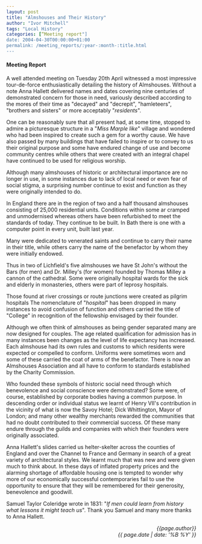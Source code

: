 ```yaml
---
layout: post
title: "Almshouses and Their History"
author: "Ivor Mitchell"
tags: "Local History"
categories: [“Meeting report"]
date: 2004-04-30T00:00:00+01:00
permalink: /meeting_reports/:year-:month-:title.html
---
```

#### Meeting Report ####

A well attended meeting on Tuesday 20th April witnessed a most impressive tour-de-force enthusiastically detailing the history of Almshouses. Without a note Anna Hallett delivered names and dates covering nine centuries of demonstrated concern for those in need, variously described according to the mores of their time as "decayed" and "decrepit", "hamleteers", "brothers and sisters" or more acceptably "*residents*". 

One can be reasonably sure that all present had, at some time, stopped to admire a picturesque structure in a "*Miss Marple like*" village and wondered who had been inspired to create such a gem for a worthy cause. We have also passed by many buildings that have failed to inspire or to convey to us their original purpose and some have endured change of use and become community centres while others that were created with an integral chapel have continued to be used for religious worship. 

Although many almshouses of historic or architectural importance are no longer in use, in some instances due to lack of local need or even fear of social stigma, a surprising number continue to exist and function as they were originally intended to do. 

In England there are in the region of two and a half thousand almshouses consisting of 25,000 residential units. Conditions within some ar cramped and unmodernised whereas others have been refurbished to meet the standards of today. They continue to be built. In Bath there is one with a computer point in every unit, built last year. 

Many were dedicated to venerated saints and continue to carry their name in their title, while others carry the name of the benefactor by whom they were initially endowed. 

Thus in two of Lichfield's five almshouses we have St John's without the Bars (for men) and Dr. Milley's (for women) founded by Thomas Milley a cannon of the cathedral. Some were originally hospital wards for the sick and elderly in monasteries, others were part of leprosy hospitals. 

Those found at river crossings or route junctions were created as pilgrim hospitals The nomenclature of "*hospital*" has been dropped in many instances to avoid confusion of function and others carried the title of "College" in recognition of the fellowship envisaged by their founder. 

Although we often think of almshouses as being gender separated many are now designed for couples. The age related qualification for admission has in many instances been changes as the level of life expectancy has increased. Each almshouse had its own rules and customs to which residents were expected or compelled to conform. Uniforms were sometimes worn and some of these carried the coat of arms of the benefactor. There is now an Almshouses Association and all have to conform to standards established by the Charity Commission. 

Who founded these symbols of historic social need through which benevolence and social conscience were demonstrated? Some were, of course, established by corporate bodies having a common purpose. In descending order or individual status we learnt of Henry VII's contribution in the vicinity of what is now the Savoy Hotel; Dick Whittington, Mayor of London; and many other wealthy merchants rewarded the communities that had no doubt contributed to their commercial success. Of these many endure through the guilds and companies with which their founders were originally associated. 

Anna Hallett's slides carried us helter-skelter across the counties of England and over the Channel to France and Germany in search of a great variety of architectural styles. We learnt much that was new and were given much to think about. In these days of inflated property prices and the alarming shortage of affordable housing one is tempted to wonder why more of our economically successful contemporaries fail to use the opportunity to ensure that they will be remembered for their generosity, benevolence and goodwill. 

Samuel Taylor Coleridge wrote in 1831: "*If men could learn from history what lessons it might teach us*". Thank you Samuel and many more thanks to Anna Hallett.

<p align="right"><i> {{page.author}} <br> {{ page.date | date: '%B %Y' }} </i></p>
